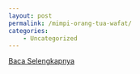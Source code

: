 ```yaml
---
layout: post
permalink: /mimpi-orang-tua-wafat/
categories:
    - Uncategorized
---
```


[Baca Selengkapnya](/04)